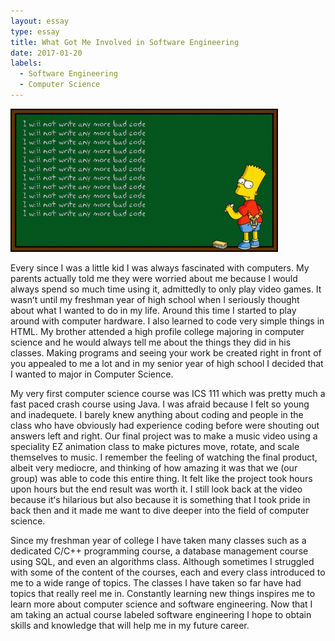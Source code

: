 ```yaml
---
layout: essay
type: essay
title: What Got Me Involved in Software Engineering
date: 2017-01-20
labels:
  - Software Engineering
  - Computer Science
---
```


<img class="ui medium left floated image" src="../images/bart_soft.png">

Every since I was a little kid I was always fascinated with computers. My parents actually told me they were worried about me because I would always spend so much time using it, admittedly to only play video games. It wasnʻt until my freshman year of high school when I seriously thought about what I wanted to do in my life. Around this time I started to play around with computer hardware. I also learned to code very simple things in HTML. My brother attended a high profile college majoring in computer science and he would always tell me about the things they did in his classes. Making programs and seeing your work be created right in front of you appealed to me a lot and in my senior year of high school I decided that I wanted to major in Computer Science.

My very first computer science course was ICS 111 which was pretty much a fast paced crash course using Java. I was afraid because I felt so young and inadequete. I barely knew anything about coding and people in the class who have obviously had experience coding before were shouting out answers left and right. Our final project was to make a music video using a speciality EZ animation class to make pictures move, rotate, and scale themselves to music. I remember the feeling of watching the final product, albeit very mediocre, and thinking of how amazing it was that we (our group) was able to code this entire thing. It felt like the project took hours upon hours but the end result was worth it. I still look back at the video because itʻs hilarious but also because it is something that I took pride in back then and it made me want to dive deeper into the field of computer science.

Since my freshman year of college I have taken many classes such as a dedicated C/C++ programming course, a database management course using SQL, and even an algorithms class. Although sometimes I struggled with some of the content of the courses, each and every class introduced to me to a wide range of topics. The classes I have taken so far have had topics that really reel me in. Constantly learning new things inspires me to learn more about computer science and software engineering. Now that I am taking an actual course labeled software engineering I hope to obtain skills and knowledge that will help me in my future career. 
